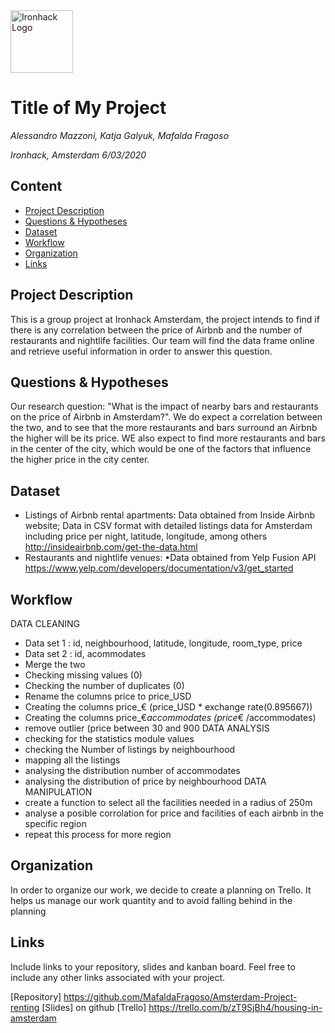 <img src="https://bit.ly/2VnXWr2" alt="Ironhack Logo" width="100"/>

# Title of My Project
*Alessandro Mazzoni, Katja Galyuk, Mafalda Fragoso*

*Ironhack, Amsterdam 6/03/2020*

## Content
- [Project Description](#project-description)
- [Questions & Hypotheses](#questions-hypotheses)
- [Dataset](#dataset)
- [Workflow](#workflow)
- [Organization](#organization)
- [Links](#links)


## Project Description
This is a group project at Ironhack Amsterdam,  the project intends to find if there is any correlation between the price of Airbnb and the number of restaurants and nightlife facilities. Our team will find the data frame online and retrieve useful information in order to answer this question.

## Questions & Hypotheses
Our research question: "What is the impact of nearby bars and restaurants on the price of Airbnb in Amsterdam?". We do expect a correlation between the two, and to see that the more restaurants and bars surround an Airbnb the higher will be its price. WE also expect to find more restaurants and bars in the center of the city, which would be one of the factors that influence the higher price in the city center.

## Dataset
- Listings of Airbnb rental apartments: Data obtained from Inside Airbnb website; Data in CSV format with detailed listings data for Amsterdam including price per night, latitude, longitude, among others
http://insideairbnb.com/get-the-data.html
- Restaurants and nightlife venues: •Data obtained from Yelp Fusion API
https://www.yelp.com/developers/documentation/v3/get_started

## Workflow
DATA CLEANING
- Data set 1 : id, neighbourhood, latitude, longitude, room_type, price
- Data set 2 : id, acommodates
- Merge the two
- Checking missing values (0)
- Checking the number of duplicates (0)
- Rename the columns price to price_USD
- Creating the columns price_€ (price_USD * exchange rate(0.895667))
- Creating the columns price_€_accommodates (price_€ /accommodates)
- remove outlier (price between 30 and 900
DATA ANALYSIS
- checking for the statistics module values
- checking the Number of listings by neighbourhood
- mapping all the listings
- analysing the distribution number of accommodates
- analysing the distribution of price by neighbourhood
DATA MANIPULATION
- create a function to select all the facilities needed in a radius of 250m
- analyse a posible corrolation for price and facilities of each airbnb in the specific region
- repeat this process for more region


## Organization
In order to organize our work, we decide to create a planning on Trello. It helps us manage our work quantity and to avoid falling behind in the planning

## Links
Include links to your repository, slides and kanban board. Feel free to include any other links associated with your project.

[Repository] https://github.com/MafaldaFragoso/Amsterdam-Project-renting
[Slides] on github 
[Trello] https://trello.com/b/zT9SjBh4/housing-in-amsterdam
